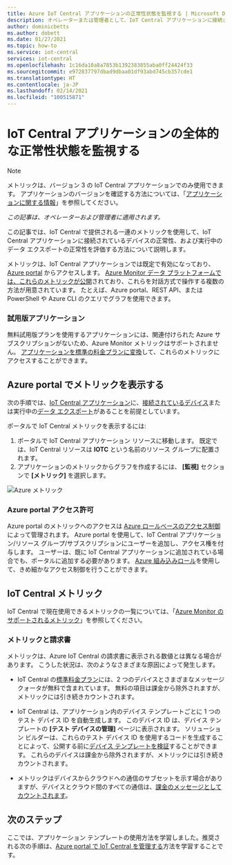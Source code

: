 ```yaml
---
title: Azure IoT Central アプリケーションの正常性状態を監視する | Microsoft Docs
description: オペレーターまたは管理者として、IoT Central アプリケーションに接続されているデバイスの全体的な正常性状態を監視します。
author: dominicbetts
ms.author: dobett
ms.date: 01/27/2021
ms.topic: how-to
ms.service: iot-central
services: iot-central
ms.openlocfilehash: 1c16da10a8a7853b1392383855aba0ff24424f33
ms.sourcegitcommit: e972837797dbad9dbaa01df93abd745cb357cde1
ms.translationtype: HT
ms.contentlocale: ja-JP
ms.lasthandoff: 02/14/2021
ms.locfileid: "100515871"
---
```

# <a name="monitor-the-overall-health-of-an-iot-central-application"></a>IoT Central アプリケーションの全体的な正常性状態を監視する

> [!NOTE]
> メトリックは、バージョン 3 の IoT Central アプリケーションでのみ使用できます。 アプリケーションのバージョンを確認する方法については、「[アプリケーションに関する情報](./howto-get-app-info.md)」を参照してください。

*この記事は、オペレーターおよび管理者に適用されます。*

この記事では、IoT Central で提供される一連のメトリックを使用して、IoT Central アプリケーションに接続されているデバイスの正常性、および実行中のデータ エクスポートの正常性を評価する方法について説明します。

メトリックは、IoT Central アプリケーションでは既定で有効になっており、[Azure portal](https://portal.azure.com/) からアクセスします。 [Azure Monitor データ プラットフォームでは、これらのメトリックが公開](../../azure-monitor/platform/data-platform-metrics.md)されており、これらを対話方式で操作する複数の方法が用意されています。 たとえば、Azure portal、REST API、または PowerShell や Azure CLI のクエリでグラフを使用できます。

### <a name="trial-applications"></a>試用版アプリケーション

無料試用版プランを使用するアプリケーションには、関連付けられた Azure サブスクリプションがないため、Azure Monitor メトリックはサポートされません。 [アプリケーションを標準の料金プランに変換](./howto-view-bill.md#move-from-free-to-standard-pricing-plan)して、これらのメトリックにアクセスすることができます。

## <a name="view-metrics-in-the-azure-portal"></a>Azure portal でメトリックを表示する

次の手順では、[IoT Central アプリケーション](./quick-deploy-iot-central.md)に、[接続されているデバイス](./tutorial-connect-device.md)または実行中の[データ エクスポート](howto-export-data.md)があることを前提としています。

ポータルで IoT Central メトリックを表示するには:

1. ポータルで IoT Central アプリケーション リソースに移動します。 既定では、IoT Central リソースは **IOTC** という名前のリソース グループに配置されます。
1. アプリケーションのメトリックからグラフを作成するには、 **[監視]** セクションで **[メトリック]** を選択します。

![Azure メトリック](media/howto-monitor-application-health/metrics.png)

### <a name="azure-portal-permissions"></a>Azure portal アクセス許可

Azure portal のメトリックへのアクセスは [Azure ロールベースのアクセス制御](../../role-based-access-control/overview.md)によって管理されます。 Azure portal を使用して、IoT Central アプリケーション/リソース グループ/サブスクリプションにユーザーを追加し、アクセス権を付与します。 ユーザーは、既に IoT Central アプリケーションに追加されている場合でも、ポータルに追加する必要があります。 [Azure 組み込みロール](../../role-based-access-control/built-in-roles.md)を使用して、きめ細かなアクセス制御を行うことができます。

## <a name="iot-central-metrics"></a>IoT Central メトリック

IoT Central で現在使用できるメトリックの一覧については、「[Azure Monitor のサポートされるメトリック](../../azure-monitor/platform/metrics-supported.md#microsoftiotcentraliotapps)」を参照してください。

### <a name="metrics-and-invoices"></a>メトリックと請求書

メトリックは、Azure IoT Central の請求書に表示される数値とは異なる場合があります。 こうした状況は、次のようなさまざまな原因によって発生します。

- IoT Central の[標準料金プラン](https://azure.microsoft.com/pricing/details/iot-central/)には、2 つのデバイスとさまざまなメッセージ クォータが無料で含まれています。 無料の項目は課金から除外されますが、メトリックには引き続きカウントされます。

- IoT Central は、アプリケーション内のデバイス テンプレートごとに 1 つのテスト デバイス ID を自動生成します。 このデバイス ID は、デバイス テンプレートの **[テスト デバイスの管理]** ページに表示されます。 ソリューション ビルダーは、これらのテスト デバイス ID を使用するコードを生成することによって、公開する前に[デバイス テンプレートを検証](./overview-iot-central.md#create-device-templates)することができます。 これらのデバイスは課金から除外されますが、メトリックには引き続きカウントされます。

- メトリックはデバイスからクラウドへの通信のサブセットを示す場合がありますが、デバイスとクラウド間のすべての通信は、[課金のメッセージとしてカウントされます](https://azure.microsoft.com/pricing/details/iot-central/)。

## <a name="next-steps"></a>次のステップ

ここでは、アプリケーション テンプレートの使用方法を学習しました。推奨される次の手順は、[Azure portal で IoT Central を管理する](howto-manage-iot-central-from-portal.md)方法を学習することです。